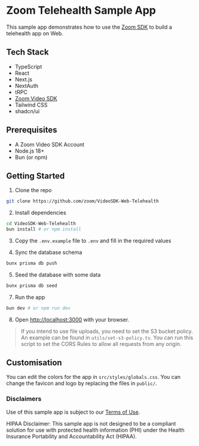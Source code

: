# Zoom Telehealth Sample App

This sample app demonstrates how to use the [Zoom SDK](https://developers.zoom.us/docs/video-sdk/web/) to build a telehealth app on Web.

## Tech Stack

- TypeScript
- React
- Next.js
- NextAuth
- tRPC
- [Zoom Video SDK](https://developers.zoom.us/docs/video-sdk/web/)
- Tailwind CSS
- shadcn/ui

## Prerequisites

- A Zoom Video SDK Account
- Node.js 18+
- Bun (or npm)

## Getting Started

1. Clone the repo

```bash
git clone https://github.com/zoom/VideoSDK-Web-Telehealth
```

2. Install dependencies

```bash
cd VideoSDK-Web-Telehealth
bun install # or npm install
```

3. Copy the `.env.example` file to `.env` and fill in the required values

4. Sync the database schema

```bash
bunx prisma db push
```

5. Seed the database with some data

```bash
bunx prisma db seed
```

7. Run the app

```bash
bun dev # or npm run dev
```

8. Open [http://localhost:3000](http://localhost:3000) with your browser.

> If you intend to use file uploads, you need to set the S3 bucket policy. An example can be found in `utils/set-s3-policy.ts`. You can run this script to set the CORS Rules to allow all requests from any origin.

## Customisation

You can edit the colors for the app in `src/styles/globals.css`.
You can change the favicon and logo by replacing the files in `public/`.

### Disclaimers

Use of this sample app is subject to our [Terms of Use](https://explore.zoom.us/en/video-sdk-terms/).

HIPAA Disclaimer: This sample app is not designed to be a compliant solution for use with protected health information (PHI) under the Health Insurance Portability and Accountability Act (HIPAA).
